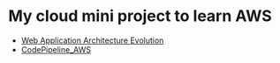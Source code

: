 # My cloud mini project to learn AWS
* [Web Application Architecture Evolution](./web_app/Web_implement.md)
* [CodePipeline_AWS](./CodePipeline/CI_CD.md)

